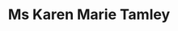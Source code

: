 ---
layout: layouts/profile.liquid
title: Ms Karen Marie Tamley
id: karentamley45
prefix: Ms
first: Karen
middle: Marie
last: Tamley
suffix: 
email: 
currentTitle: President and CEO
currentOrg: Access Living
bio: In March 2020, Karen Tamley became the new President and CEO of Access Living, a Chicago-based service and advocacy non-profit organization for people with disabilities. In her new role, Karen has returned to her roots, having served in multiple positions at Access Living from 1996 to 2005, under Access Living’s founding CEO Marca Bristo. <br /><br />Prior to becoming Access Living’s CEO, Karen served three Chicago Mayors as Commissioner of the Mayor’s Office for People with Disabilities. As Commissioner, Karen advanced accessibility and disability inclusion in the areas of transportation, city infrastructure, technology, emergency planning, education, and employment and oversaw the delivery of direct services to thousands of Chicago’s disabled youth and adults. In 2015, Karen received the Motorola Solutions Excellence in Public Service Award from the Civic Federation, which recognizes a non-elected government official for having an extraordinary impact on the quality of state and local government services in Illinois.<br /><br />In 2016, President Obama appointed Karen to serve on the United States Access Board, which develops national accessibility guidelines and standards, and she was elected as Chair in 2019. Most recently, Karen served as a member of the Biden-Harris Presidential Transition team.<br /><br />Over the past two decades, Tamley has served on a wide variety of government and nonprofit community boards at the national, state and local level, including Pace Suburban Bus, Dare2Tri and Kohl’s Children’s Museum. In 2015, she received the Distinguished Fellow award from Leadership Greater Chicago. <br /><br />Karen is a graduate of the University of California, Berkeley. She lives in Chicago with her husband, Kevin Irvine, and their teenage daughter. All three have disabilities themselves and are actively involved in disability advocacy locally and nationally.
linkedin: https://www.linkedin.com/in/karentamley
tiktok: 
twitter: https://twitter.com/karentamley?s=21&t=qF0byOLZ_kdzZwxg8fxz2A
aboutme: 
insta: https://www.instagram.com/accounts/login/?next=/karentamley/
orgURL: Accessliving.org
snapchat: 
personalURL: 
smallHeadshotURL: assets/images/headshots/
originalHeadshotURL: assets/images/headshots/
tags-experience: 
tags-current-industries: 
    - Cultural Institution
    - Government
    - Service-Providing Industries
    - Social Assistance
    - Technology
tags-current-position: 
    - CEO / Chief Executive Officer
    - Chairman
    - Founder
tags-past-industries: 
    - Civic/Public Policy
    - Government
    - Museums, Historical Sites, and Similar Institutions
    - Social Assistance
    - Technology
tags-past-position: 
    - CEO / Chief Executive Officer
tags-current-board-service: 
    - Nonprofit
tags-past-board-service: 
    - Nonprofit
boards-current-corporate-private: 
boards-current-corporate-public: 
boards-current-nonprofit: 
    - Forefront, Board Member
    - DisabilityLead, Board Member
boards-current-privateequity: 
boards-current-spac: 
boards-current-vc: 
boards-past-corporate-private: 
boards-past-corporate-public: 
boards-past-nonprofit: 
    - Kohl's Children's Museum, Board of Trustees
    - Dare2Tri, Board Member
    - Meals on Wheels, Board Member, Executive Committee
    - Chicago Community Trust, Disabilities Fund, Co-Chair
boards-past-privateequity: 
boards-past-spac: 
boards-past-vc: 
---